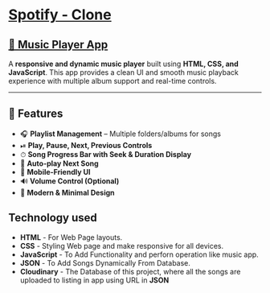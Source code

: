 # [Spotify - Clone](spotify-rishi.netlify.app)

## [🎵 Music Player App](spotify-rishi.netlify.app)
A **responsive and dynamic music player** built using **HTML, CSS, and JavaScript**. This app provides a clean UI and smooth music playback experience with multiple album support and real-time controls.

---

## 📌 Features
- 🎧 **Playlist Management** – Multiple folders/albums for songs
- ⏯ **Play, Pause, Next, Previous Controls**
- ⏱ **Song Progress Bar with Seek & Duration Display**
- 🔄 **Auto-play Next Song**
- 📱 **Mobile-Friendly UI**
- 🔊 **Volume Control (Optional)**
- 🎨 **Modern & Minimal Design**

## Technology used 

  - **HTML** - For Web Page layouts.
  - **CSS** - Styling Web page and make responsive for all devices.
  - **JavaScript** - To Add Functionality and perforn operation like music app. 
  - **JSON** - To Add Songs Dynamically From Database.
  - **Cloudinary** - The Database of this project, where all the songs are uploaded to listing in app using URL in **JSON**


